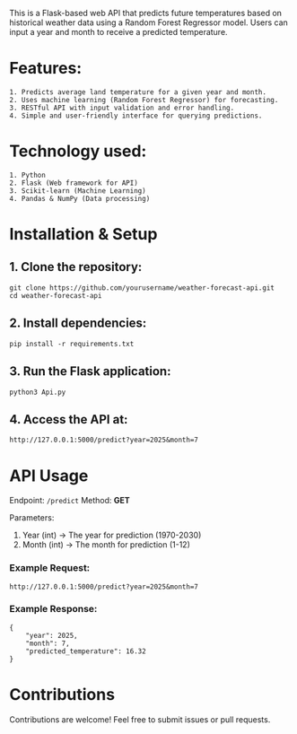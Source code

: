 This is a Flask-based web API that predicts future temperatures based on historical weather data using a Random Forest Regressor model. Users can input a year and month to receive a predicted temperature.

# Features:
    1. Predicts average land temperature for a given year and month.
    2. Uses machine learning (Random Forest Regressor) for forecasting.
    3. RESTful API with input validation and error handling.
    4. Simple and user-friendly interface for querying predictions.

# Technology used:
    1. Python
    2. Flask (Web framework for API)
    3. Scikit-learn (Machine Learning)
    4. Pandas & NumPy (Data processing)

# Installation & Setup

## 1. Clone the repository:
```
git clone https://github.com/yourusername/weather-forecast-api.git
cd weather-forecast-api
```

## 2. Install dependencies:
```
pip install -r requirements.txt
```

## 3. Run the Flask application:
```
python3 Api.py
```

## 4. Access the API at:
```
http://127.0.0.1:5000/predict?year=2025&month=7
```

# API Usage

Endpoint: ```/predict```
Method: **GET**

Parameters:
1. Year (int) → The year for prediction (1970-2030)
2. Month (int) → The month for prediction (1-12)
   
### Example Request:
```
http://127.0.0.1:5000/predict?year=2025&month=7
```
### Example Response:
```
{
    "year": 2025,
    "month": 7,
    "predicted_temperature": 16.32
}
```

# Contributions
Contributions are welcome! Feel free to submit issues or pull requests.
